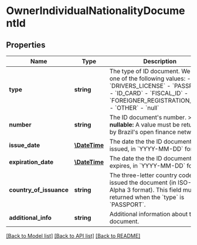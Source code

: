 # OwnerIndividualNationalityDocumentId

## Properties
Name | Type | Description | Notes
------------ | ------------- | ------------- | -------------
**type** | **string** | The type of ID document. We return one of the following values:    - &#x60;DRIVERS_LICENSE&#x60;   - &#x60;PASSPORT&#x60;   - &#x60;ID_CARD&#x60;   - &#x60;FISCAL_ID&#x60;   - &#x60;FOREIGNER_REGISTRATION_CARD&#x60;   - &#x60;OTHER&#x60;   - &#x60;null&#x60; | 
**number** | **string** | The ID document&#x27;s number.  &gt; **Non-nullable:** A value must be returned by Brazil&#x27;s open finance network. | 
**issue_date** | [**\DateTime**](\DateTime.md) | The date the the ID document was issued, in &#x60;YYYY-MM-DD&#x60; format. | 
**expiration_date** | [**\DateTime**](\DateTime.md) | The date the the ID document expires, in &#x60;YYYY-MM-DD&#x60; format. | 
**country_of_issuance** | **string** | The three-letter country code that issued the document (in ISO-3166 Alpha 3 format).  This field must be returned when the &#x60;type&#x60; is &#x60;PASSPORT&#x60;. | 
**additional_info** | **string** | Additional information about the ID document. | 

[[Back to Model list]](../../README.md#documentation-for-models) [[Back to API list]](../../README.md#documentation-for-api-endpoints) [[Back to README]](../../README.md)

